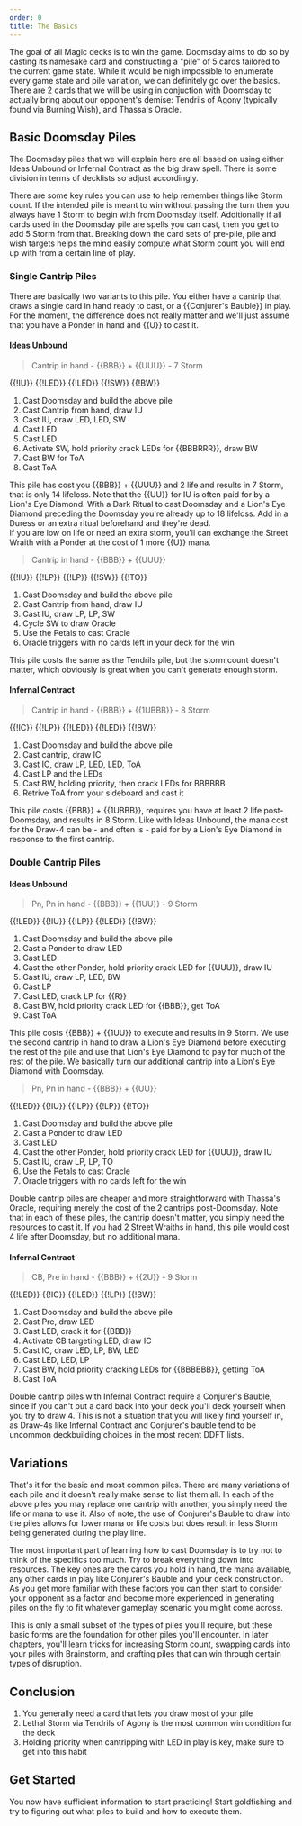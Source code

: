 ```yaml
---
order: 0
title: The Basics
---
```


The goal of all Magic decks is to win the game. Doomsday aims to do so by casting its namesake card and constructing a "pile" of 5 cards
tailored to the current game state. While it would be nigh impossible to enumerate every game state and pile variation, we can definitely
go over the basics. There are 2 cards that we will be using in conjuction with Doomsday to actually bring about our opponent's demise: 
Tendrils of Agony (typically found via Burning Wish), and Thassa's Oracle.


## Basic Doomsday Piles

The Doomsday piles that we will explain here are all based on using either Ideas
Unbound or Infernal Contract as the big draw spell. There is some division in
terms of decklists so adjust accordingly.

There are some key rules you can use to help remember things like Storm count.
If the intended pile is meant to win without passing the turn then you always
have 1 Storm to begin with from Doomsday itself. Additionally if all cards used
in the Doomsday pile are spells you can cast, then you get to add 5 Storm from
that. Breaking down the card sets of pre-pile, pile and wish targets helps the
mind easily compute what Storm count you will end up with from a certain line of
play.

### Single Cantrip Piles

There are basically two variants to this pile. You either have a cantrip that
draws a single card in hand ready to cast, or a {{Conjurer's Bauble}} in play. For
the moment, the difference does not really matter and we'll just assume that you
have a Ponder in hand and {{U}} to cast it.

#### Ideas Unbound

> Cantrip in hand - {{BBB}} + {{UUU}} - 7 Storm

<pile>{{!IU}} {{!LED}} {{!LED}} {{!SW}} {{!BW}}</pile>

1. Cast Doomsday and build the above pile
2. Cast Cantrip from hand, draw IU
3. Cast IU, draw LED, LED, SW
4. Cast LED
5. Cast LED
6. Activate SW, hold priority crack LEDs for {{BBBRRR}}, draw BW
7. Cast BW for ToA
8. Cast ToA

This pile has cost you {{BBB}} + {{UUU}} and 2 life and results in 7 Storm, that is
only 14 lifeloss. Note that the {{UU}} for IU is often paid for by a Lion's Eye
Diamond. With a Dark Ritual to cast Doomsday and a Lion's Eye Diamond preceding
the Doomsday you're already up to 18 lifeloss. Add in a Duress or an extra
ritual beforehand and they're dead.  
If you are low on life or need an extra storm, you'll can exchange the Street Wraith with a Ponder
at the cost of 1 more {{U}} mana.

> Cantrip in hand - {{BBB}} + {{UUU}}

<pile>{{!IU}} {{!LP}} {{!LP}} {{!SW}} {{!TO}}</pile>

1. Cast Doomsday and build the above pile
2. Cast Cantrip from hand, draw IU
3. Cast IU, draw LP, LP, SW
4. Cycle SW to draw Oracle
5. Use the Petals to cast Oracle
6. Oracle triggers with no cards left in your deck for the win

This pile costs the same as the Tendrils pile, but the storm count doesn't matter, which obviously is great when you can't
generate enough storm.

#### Infernal Contract

> Cantrip in hand - {{BBB}} + {{1UBBB}} - 8 Storm

<pile>{{!IC}} {{!LP}} {{!LED}} {{!LED}} {{!BW}}</pile>

1. Cast Doomsday and build the above pile
2. Cast cantrip, draw IC
3. Cast IC, draw LP, LED, LED, ToA
4. Cast LP and the LEDs
5. Cast BW, holding priority, then crack LEDs for BBBBBB
6. Retrive ToA from your sideboard and cast it

This pile costs {{BBB}} + {{1UBBB}}, requires you have at least 2 life
post-Doomsday, and results in 8 Storm. Like with Ideas Unbound, the mana cost
for the Draw-4 can be - and often is - paid for by a Lion's Eye Diamond in
response to the first cantrip.

### Double Cantrip Piles

#### Ideas Unbound

> Pn, Pn in hand - {{BBB}} + {{1UU}} - 9 Storm

<pile>{{!LED}} {{!IU}} {{!LP}} {{!LED}} {{!BW}}</pile>

1. Cast Doomsday and build the above pile
2. Cast a Ponder to draw LED
3. Cast LED
4. Cast the other Ponder, hold priority crack LED for {{UUU}}, draw IU
5. Cast IU, draw LP, LED, BW
6. Cast LP
7. Cast LED, crack LP for {{R}}
8. Cast BW, hold priority crack LED for {{BBB}}, get ToA
9. Cast ToA

This pile costs {{BBB}} + {{1UU}} to execute and results in 9
Storm. We use the second cantrip in hand to draw a Lion's Eye Diamond before executing the rest of the
pile and use that Lion's Eye Diamond to pay for much of the rest of the pile. We
basically turn our additional cantrip into a Lion's Eye Diamond with
Doomsday.

> Pn, Pn in hand - {{BBB}} + {{UU}}

<pile>{{!LED}} {{!IU}} {{!LP}} {{!LP}} {{!TO}}</pile>

1. Cast Doomsday and build the above pile
2. Cast a Ponder to draw LED
3. Cast LED
4. Cast the other Ponder, hold priority crack LED for {{UUU}}, draw IU
5. Cast IU, draw LP, LP, TO
6. Use the Petals to cast Oracle
7. Oracle triggers with no cards left for the win

Double cantrip piles are cheaper and more straightforward with Thassa's Oracle, requiring merely the cost of
the 2 cantrips post-Doomsday. Note that in each of these piles, the cantrip doesn't matter, you simply need the
resources to cast it. If you had 2 Street Wraiths in hand, this pile would cost 4 life after Doomsday, but no additional mana.

#### Infernal Contract

> CB, Pre in hand - {{BBB}} + {{2U}} - 9 Storm

<pile>{{!LED}} {{!IC}} {{!LED}} {{!LP}} {{!BW}}</pile>

1. Cast Doomsday and build the above pile
2. Cast Pre, draw LED
3. Cast LED, crack it for {{BBB}}
4. Activate CB targeting LED, draw IC
5. Cast IC, draw LED, LP, BW, LED
6. Cast LED, LED, LP
8. Cast BW, hold priority cracking LEDs for {{BBBBBB}}, getting ToA
9. Cast ToA

Double cantrip piles with Infernal Contract require a Conjurer's Bauble, since
if you can't put a card back into your deck you'll deck yourself when you try to
draw 4. This is not a situation that you will likely find yourself in, as Draw-4s like Infernal Contract
and Conjurer's bauble tend to be uncommon deckbuilding choices in the most recent DDFT lists.

## Variations

That's it for the basic and most common piles.
There are many variations of each pile and it doesn't really make sense to list
them all. In each of the above piles you may replace one cantrip with another,
you simply need the life or mana to use it. Also of note, the use
of Conjurer's Bauble to draw into the piles allows for lower mana or life costs
but does result in less Storm being generated during the play line.

The most important part of learning how to cast Doomsday is to try not to think of the specifics too much. Try to break
everything down into resources. The key ones are the cards you hold in hand, the
mana available, any other cards in play like Conjurer's Bauble and your deck
construction. As you get more familiar with these factors you can then start to
consider your opponent as a factor and become more experienced in generating
piles on the fly to fit whatever gameplay scenario you might come across.

This is only a small subset of the types of piles you'll require, but these
basic forms are the foundation for other piles you'll encounter. In later
chapters, you'll learn tricks for increasing Storm count, swapping cards into
your piles with Brainstorm, and crafting piles that can win through certain
types of disruption.

## Conclusion

1. You generally need a card that lets you draw most of your pile
2. Lethal Storm via Tendrils of Agony is the most common win condition for the
   deck
3. Holding priority when cantripping with LED in play is key, make sure to get
   into this habit

## Get Started

You now have sufficient information to start practicing! Start goldfishing and
try to figuring out what piles to build and how to execute them.

<div deckfile="ddft.txt" />
